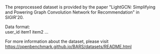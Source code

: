 The preprocessed dataset is provided by the paper "LightGCN: Simplifying and Powering Graph Convolution Network for Recommendation" in SIGIR'20.

Data format:  
user_id item1 item2 ...

For more information about the dataset, please visit https://openbenchmark.github.io/BARS/datasets/README.html

